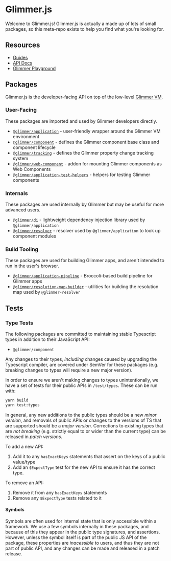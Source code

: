 # Glimmer.js

Welcome to Glimmer.js! Glimmer.js is actually a made up of lots of small
packages, so this meta-repo exists to help you find what you're looking for.

## Resources

- [Guides](https://glimmerjs.com/guides)
- [API Docs](https://glimmerjs.com/api/)
- [Glimmer Playground](https://glimmer-playground.netlify.com)

## Packages

Glimmer.js is the developer-facing API on top of the low-level [Glimmer VM](https://github.com/glimmerjs/glimmer-vm).

### User-Facing

These packages are imported and used by Glimmer developers directly.

- [`@glimmer/application`] - user-friendly wrapper around the Glimmer VM environment
- [`@glimmer/component`] - defines the Glimmer component base class and component lifecycle
- [`@glimmer/tracking`] - defines the Glimmer property change tracking system
- [`@glimmer/web-component`] - addon for mounting Glimmer components as Web Components
- [`@glimmer/application-test-helpers`] - helpers for testing Glimmer components

[`@glimmer/application`]: https://github.com/glimmerjs/glimmer.js/tree/master/packages/%40glimmer/application
[`@glimmer/component`]: https://github.com/glimmerjs/glimmer.js/tree/master/packages/%40glimmer/component
[`@glimmer/tracking`]: https://github.com/glimmerjs/glimmer.js/tree/master/packages/%40glimmer/tracking
[`@glimmer/web-component`]: https://github.com/glimmerjs/glimmer-web-component
[`@glimmer/application-test-helpers`]: https://github.com/glimmerjs/glimmer.js/tree/master/packages/%40glimmer/application-test-helpers

### Internals

These packages are used internally by Glimmer but may be useful for more advanced users.

- [`@glimmer/di`] - lightweight dependency injection library used by `@glimmer/application`
- [`@glimmer/resolver`] - resolver used by `@glimmer/application` to look up component modules

[`@glimmer/di`]: https://github.com/glimmerjs/glimmer-di
[`@glimmer/resolver`]: https://github.com/glimmerjs/glimmer-resolver

### Build Tooling

These packages are used for building Glimmer apps, and aren't intended to run in
the user's browser.

- [`@glimmer/application-pipeline`] - Broccoli-based build pipeline for Glimmer apps
- [`@glimmer/resolution-map-builder`] - utilities for building the resolution map used by `@glimmer-resolver`

[`@glimmer/application-pipeline`]: https://github.com/glimmerjs/glimmer-application-pipeline
[`@glimmer/resolution-map-builder`]: https://github.com/glimmerjs/resolution-map-builder

## Tests

### Type Tests

The following packages are committed to maintaining stable Typescript types in
addition to their JavaScript API:

* `@glimmer/component`

Any changes to their types, _including_ changes caused by upgrading the
Typescript compiler, are covered under SemVer for these packages (e.g. breaking
changes to types will require a new major version).

In order to ensure we aren't making changes to types unintentionally, we have a
set of tests for their public APIs in `/test/types`. These can be run with:

```sh
yarn build
yarn test:types
```

In general, any new additions to the public types should be a new _minor version_,
and removals of public APIs or changes to the versions of TS that are supported
should be a _major version_. Corrections to existing types that are
_not breaking_ (e.g. strictly equal to or wider than the current type) can be
released in _patch versions_.

To add a new API:

1. Add it to any `hasExactKeys` statements that assert on the keys of a public
   value/type
2. Add an `$ExpectType` test for the new API to ensure it has the correct type.

To remove an API:

1. Remove it from any `hasExactKeys` statements
2. Remove any `$ExpectType` tests related to it

#### Symbols

Symbols are often used for internal state that is only accessible within a
framework. We use a few symbols internally in these packages, and because of
this they appear in the public type signatures, and assertions. However, unless
the symbol itself is part of the public JS API of the package, these properties
are _inacessible_ to users, and thus they are not part of public API, and any
changes can be made and released in a patch release.
